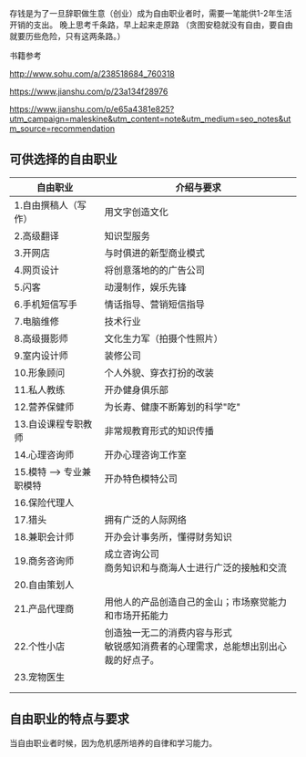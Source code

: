 存钱是为了一旦辞职做生意（创业）成为自由职业者时，需要一笔能供1-2年生活开销的支出。
晚上思考千条路，早上起来走原路
（贪图安稳就没有自由，要自由就要历些危险，只有这两条路。）

书籍参考

http://www.sohu.com/a/238518684_760318

https://www.jianshu.com/p/23a134f28976

https://www.jianshu.com/p/e65a4381e825?utm_campaign=maleskine&utm_content=note&utm_medium=seo_notes&utm_source=recommendation



## 可供选择的自由职业

| 自由职业 | 介绍与要求 |
| ------------------------------------- | ---- |
| 1.自由撰稿人（写作） | 用文字创造文化 |
| 2.高级翻译 | 知识型服务 |
| 3.开网店 | 与时俱进的新型商业模式 |
| 4.网页设计 | 将创意落地的的广告公司 |
| 5.闪客 | 动漫制作，娱乐先锋 |
| 6.手机短信写手 | 情话指导、营销短信指导 |
| 7.电脑维修 | 技术行业 |
| 8.高级摄影师 | 文化生力军（拍摄个性照片） |
| 9.室内设计师 | 装修公司 |
| 10.形象顾问 | 个人外貌、穿衣打扮的改装 |
| 11.私人教练 | 开办健身俱乐部 |
| 12.营养保健师 | 为长寿、健康不断筹划的科学"吃" |
| 13.自设课程专职教师 | 非常规教育形式的知识传播 |
| 14.心理咨询师 | 开办心理咨询工作室 |
| 15.模特 --> 专业兼职模特 | 开办特色模特公司 |
| 16.保险代理人 |  |
| 17.猎头 | 拥有广泛的人际网络 |
| 18.兼职会计师 | 开办会计事务所，懂得财务知识 |
| 19.商务咨询师 | 成立咨询公司 <br/>商务知识和与商海人士进行广泛的接触和交流 |
| 20.自由策划人 |  |
| 21.产品代理商 | 用他人的产品创造自己的金山；市场察觉能力和市场开拓能力 |
| 22.个性小店 | 创造独一无二的消费内容与形式<br/>敏锐感知消费者的心理需求，总能想出别出心裁的好点子。 |
| 23.宠物医生 |  |
|  |  |
|  |  |



## 自由职业的特点与要求

当自由职业者时候，因为危机感所培养的自律和学习能力。